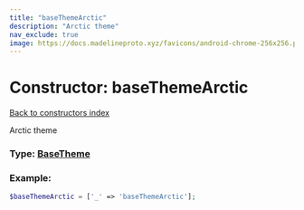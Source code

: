 ```yaml
---
title: "baseThemeArctic"
description: "Arctic theme"
nav_exclude: true
image: https://docs.madelineproto.xyz/favicons/android-chrome-256x256.png
---
```

# Constructor: baseThemeArctic  
[Back to constructors index](index.md)



Arctic theme




### Type: [BaseTheme](../types/BaseTheme.md)


### Example:

```php
$baseThemeArctic = ['_' => 'baseThemeArctic'];
```  
